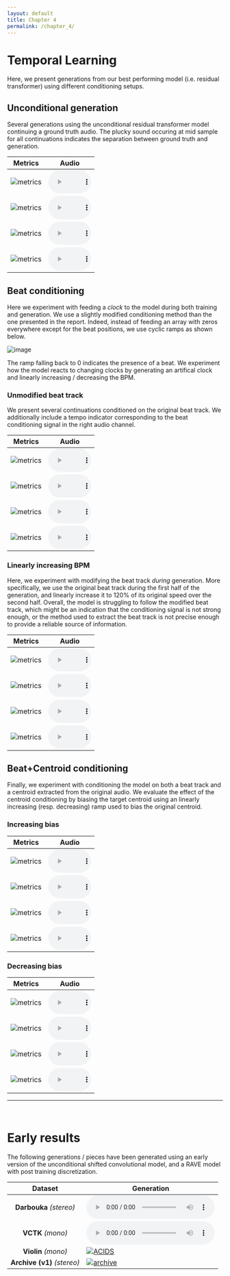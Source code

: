 ```yaml
---
layout: default
title: Chapter 4
permalink: /chapter_4/
---
```


# Temporal Learning

Here, we present generations from our best performing model (i.e. residual transformer) using different conditioning setups.

## Unconditional generation

Several generations using the unconditional residual transformer model continuing a ground truth audio. The plucky sound occuring at mid sample for all continuations indicates the separation between ground truth and generation.

| Metrics                                                      | Audio                                                                                          |
| ------------------------------------------------------------ | ---------------------------------------------------------------------------------------------- |
| ![metrics](/phd_support/assets/chapter4/unconditional_0.svg) | <audio src="/phd_support/assets/chapter4/unconditional_0.mp3" style="width: 100px;" controls/> |
| ![metrics](/phd_support/assets/chapter4/unconditional_1.svg) | <audio src="/phd_support/assets/chapter4/unconditional_1.mp3" style="width: 100px;" controls/> |
| ![metrics](/phd_support/assets/chapter4/unconditional_2.svg) | <audio src="/phd_support/assets/chapter4/unconditional_2.mp3" style="width: 100px;" controls/> |
| ![metrics](/phd_support/assets/chapter4/unconditional_3.svg) | <audio src="/phd_support/assets/chapter4/unconditional_3.mp3" style="width: 100px;" controls/> |

## Beat conditioning

Here we experiment with feeding a _clock_ to the model during both training and generation. We use a slightly modified conditioning method than the one presented in the report. Indeed, instead of feeding an array with zeros everywhere except for the beat positions, we use cyclic ramps as shown below.

![image](/phd_support/assets/clock.svg)

The ramp falling back to 0 indicates the presence of a beat. We experiment how the model reacts to changing clocks by generating an artifical clock and linearly increasing / decreasing the BPM.

### Unmodified beat track

We present several continuations conditioned on the original beat track. We additionally include a tempo indicator corresponding to the beat conditioning signal in the right audio channel.

| Metrics                                             | Audio                                                                                 |
| --------------------------------------------------- | ------------------------------------------------------------------------------------- |
| ![metrics](/phd_support/assets/chapter4/sync_0.svg) | <audio src="/phd_support/assets/chapter4/sync_0.mp3" style="width: 100px;" controls/> |
| ![metrics](/phd_support/assets/chapter4/sync_1.svg) | <audio src="/phd_support/assets/chapter4/sync_1.mp3" style="width: 100px;" controls/> |
| ![metrics](/phd_support/assets/chapter4/sync_2.svg) | <audio src="/phd_support/assets/chapter4/sync_2.mp3" style="width: 100px;" controls/> |
| ![metrics](/phd_support/assets/chapter4/sync_3.svg) | <audio src="/phd_support/assets/chapter4/sync_3.mp3" style="width: 100px;" controls/> |

### Linearly increasing BPM

Here, we experiment with modifying the beat track _during_ generation. More specifically, we use the original beat track during the first half of the generation, and linearly increase it to 120% of its original speed over the second half. Overall, the model is struggling to follow the modified beat track, which might be an indication that the conditioning signal is not strong enough, or the method used to extract the beat track is not precise enough to provide a reliable source of information.

| Metrics                                                 | Audio                                                                                     |
| ------------------------------------------------------- | ----------------------------------------------------------------------------------------- |
| ![metrics](/phd_support/assets/chapter4/sync_mod_0.svg) | <audio src="/phd_support/assets/chapter4/sync_mod_0.mp3" style="width: 100px;" controls/> |
| ![metrics](/phd_support/assets/chapter4/sync_mod_1.svg) | <audio src="/phd_support/assets/chapter4/sync_mod_1.mp3" style="width: 100px;" controls/> |
| ![metrics](/phd_support/assets/chapter4/sync_mod_2.svg) | <audio src="/phd_support/assets/chapter4/sync_mod_2.mp3" style="width: 100px;" controls/> |
| ![metrics](/phd_support/assets/chapter4/sync_mod_3.svg) | <audio src="/phd_support/assets/chapter4/sync_mod_3.mp3" style="width: 100px;" controls/> |

## Beat+Centroid conditioning

Finally, we experiment with conditioning the model on both a beat track and a centroid extracted from the original audio. We evaluate the effect of the centroid conditioning by biasing the target centroid using an linearly increasing (resp. decreasing) ramp used to bias the original centroid.

### Increasing bias

| Metrics                                                                 | Audio                                                                                                     |
| ----------------------------------------------------------------------- | --------------------------------------------------------------------------------------------------------- |
| ![metrics](/phd_support/assets/chapter4/centroid_sync_0_increasing.svg) | <audio src="/phd_support/assets/chapter4/centroid_sync_0_increasing.mp3" style="width: 100px;" controls/> |
| ![metrics](/phd_support/assets/chapter4/centroid_sync_1_increasing.svg) | <audio src="/phd_support/assets/chapter4/centroid_sync_1_increasing.mp3" style="width: 100px;" controls/> |
| ![metrics](/phd_support/assets/chapter4/centroid_sync_2_increasing.svg) | <audio src="/phd_support/assets/chapter4/centroid_sync_2_increasing.mp3" style="width: 100px;" controls/> |
| ![metrics](/phd_support/assets/chapter4/centroid_sync_3_increasing.svg) | <audio src="/phd_support/assets/chapter4/centroid_sync_3_increasing.mp3" style="width: 100px;" controls/> |

### Decreasing bias

| Metrics                                                                 | Audio                                                                                                     |
| ----------------------------------------------------------------------- | --------------------------------------------------------------------------------------------------------- |
| ![metrics](/phd_support/assets/chapter4/centroid_sync_0_decreasing.svg) | <audio src="/phd_support/assets/chapter4/centroid_sync_0_decreasing.mp3" style="width: 100px;" controls/> |
| ![metrics](/phd_support/assets/chapter4/centroid_sync_1_decreasing.svg) | <audio src="/phd_support/assets/chapter4/centroid_sync_1_decreasing.mp3" style="width: 100px;" controls/> |
| ![metrics](/phd_support/assets/chapter4/centroid_sync_2_decreasing.svg) | <audio src="/phd_support/assets/chapter4/centroid_sync_2_decreasing.mp3" style="width: 100px;" controls/> |
| ![metrics](/phd_support/assets/chapter4/centroid_sync_3_decreasing.svg) | <audio src="/phd_support/assets/chapter4/centroid_sync_3_decreasing.mp3" style="width: 100px;" controls/> |

<hr>
<br>

# Early results

The following generations / pieces have been generated using an early version of the unconditional shifted convolutional model, and a RAVE model with post training discretization.

|           Dataset           | Generation                                                                                                     |
| :-------------------------: | -------------------------------------------------------------------------------------------------------------- |
|   **Darbouka** _(stereo)_   | <audio src="https://github.com/acids-ircam/RAVE/raw/gh-pages/audio/docs_darbouka_prior.mp3" controls></audio>  |
|      **VCTK** _(mono)_      | <audio src="https://github.com/acids-ircam/RAVE/raw/gh-pages/audio/hierarchical.mp3" controls></audio>         |
|     **Violin** _(mono)_     | [![ACIDS](http://img.youtube.com/vi/XXqQyeXZpl0/mqdefault.jpg)](https://www.youtube.com/watch?v=XXqQyeXZpl0)   |
| **Archive (v1)** _(stereo)_ | [![archive](http://img.youtube.com/vi/L2eVjMMvb2A/mqdefault.jpg)](https://www.youtube.com/watch?v=L2eVjMMvb2A) |
